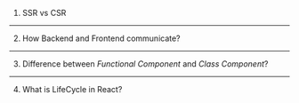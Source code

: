 1. SSR vs CSR

***
2. How Backend and Frontend communicate?

***
3. Difference between _Functional Component_ and _Class Component_?

***
4. What is LifeCycle in React?